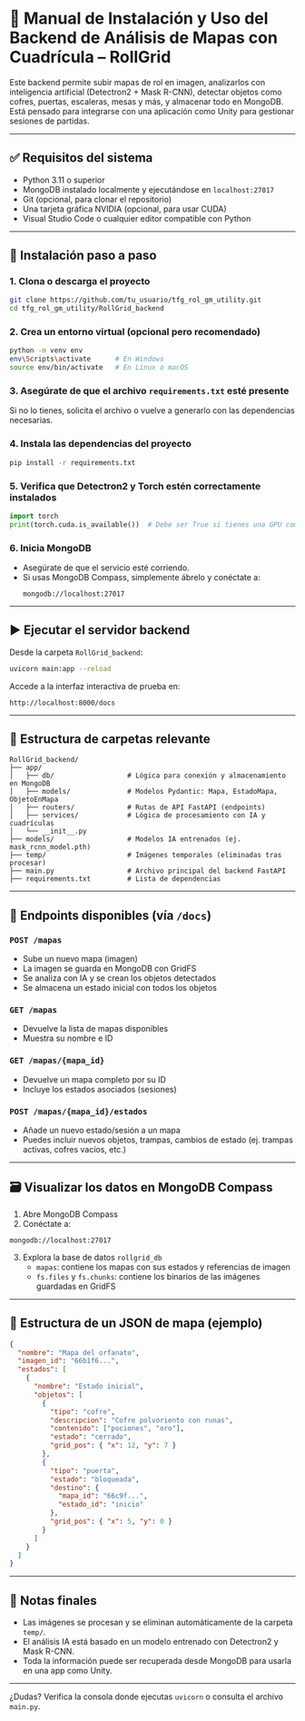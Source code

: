 # 🧭 Manual de Instalación y Uso del Backend de Análisis de Mapas con Cuadrícula – RollGrid

Este backend permite subir mapas de rol en imagen, analizarlos con inteligencia artificial (Detectron2 + Mask R-CNN), detectar objetos como cofres, puertas, escaleras, mesas y más, y almacenar todo en MongoDB. Está pensado para integrarse con una aplicación como Unity para gestionar sesiones de partidas.

---

## ✅ Requisitos del sistema

- Python 3.11 o superior
- MongoDB instalado localmente y ejecutándose en `localhost:27017`
- Git (opcional, para clonar el repositorio)
- Una tarjeta gráfica NVIDIA (opcional, para usar CUDA)
- Visual Studio Code o cualquier editor compatible con Python

---

## 🔧 Instalación paso a paso

### 1. Clona o descarga el proyecto

```bash
git clone https://github.com/tu_usuario/tfg_rol_gm_utility.git
cd tfg_rol_gm_utility/RollGrid_backend
```

### 2. Crea un entorno virtual (opcional pero recomendado)

```bash
python -m venv env
env\Scripts\activate      # En Windows
source env/bin/activate   # En Linux o macOS
```

### 3. Asegúrate de que el archivo `requirements.txt` esté presente

Si no lo tienes, solicita el archivo o vuelve a generarlo con las dependencias necesarias.

### 4. Instala las dependencias del proyecto

```bash
pip install -r requirements.txt
```

### 5. Verifica que Detectron2 y Torch estén correctamente instalados

```python
import torch
print(torch.cuda.is_available())  # Debe ser True si tienes una GPU compatible
```

### 6. Inicia MongoDB

- Asegúrate de que el servicio esté corriendo.
- Si usas MongoDB Compass, simplemente ábrelo y conéctate a:
  ```
  mongodb://localhost:27017
  ```

---

## ▶️ Ejecutar el servidor backend

Desde la carpeta `RollGrid_backend`:

```bash
uvicorn main:app --reload
```

Accede a la interfaz interactiva de prueba en:

```
http://localhost:8000/docs
```

---

## 📂 Estructura de carpetas relevante

```
RollGrid_backend/
├── app/
│   ├── db/                  # Lógica para conexión y almacenamiento en MongoDB
│   ├── models/              # Modelos Pydantic: Mapa, EstadoMapa, ObjetoEnMapa
│   ├── routers/             # Rutas de API FastAPI (endpoints)
│   ├── services/            # Lógica de procesamiento con IA y cuadrículas
│   └── __init__.py
├── models/                  # Modelos IA entrenados (ej. mask_rcnn_model.pth)
├── temp/                    # Imágenes temporales (eliminadas tras procesar)
├── main.py                  # Archivo principal del backend FastAPI
├── requirements.txt         # Lista de dependencias
```

---

## 🔌 Endpoints disponibles (vía `/docs`)

### `POST /mapas`
- Sube un nuevo mapa (imagen)
- La imagen se guarda en MongoDB con GridFS
- Se analiza con IA y se crean los objetos detectados
- Se almacena un estado inicial con todos los objetos

### `GET /mapas`
- Devuelve la lista de mapas disponibles
- Muestra su nombre e ID

### `GET /mapas/{mapa_id}`
- Devuelve un mapa completo por su ID
- Incluye los estados asociados (sesiones)

### `POST /mapas/{mapa_id}/estados`
- Añade un nuevo estado/sesión a un mapa
- Puedes incluir nuevos objetos, trampas, cambios de estado (ej. trampas activas, cofres vacíos, etc.)

---

## 🗃️ Visualizar los datos en MongoDB Compass

1. Abre MongoDB Compass
2. Conéctate a:

```
mongodb://localhost:27017
```

3. Explora la base de datos `rollgrid_db`
   - `mapas`: contiene los mapas con sus estados y referencias de imagen
   - `fs.files` y `fs.chunks`: contiene los binarios de las imágenes guardadas en GridFS

---

## 🧱 Estructura de un JSON de mapa (ejemplo)

```json
{
  "nombre": "Mapa del orfanato",
  "imagen_id": "66b1f6...",
  "estados": [
    {
      "nombre": "Estado inicial",
      "objetos": [
        {
          "tipo": "cofre",
          "descripcion": "Cofre polvoriento con runas",
          "contenido": ["pociones", "oro"],
          "estado": "cerrado",
          "grid_pos": { "x": 12, "y": 7 }
        },
        {
          "tipo": "puerta",
          "estado": "bloqueada",
          "destino": {
            "mapa_id": "66c9f...",
            "estado_id": "inicio"
          },
          "grid_pos": { "x": 5, "y": 0 }
        }
      ]
    }
  ]
}
```

---

## 📘 Notas finales

- Las imágenes se procesan y se eliminan automáticamente de la carpeta `temp/`.
- El análisis IA está basado en un modelo entrenado con Detectron2 y Mask R-CNN.
- Toda la información puede ser recuperada desde MongoDB para usarla en una app como Unity.

---

¿Dudas? Verifica la consola donde ejecutas `uvicorn` o consulta el archivo `main.py`.
